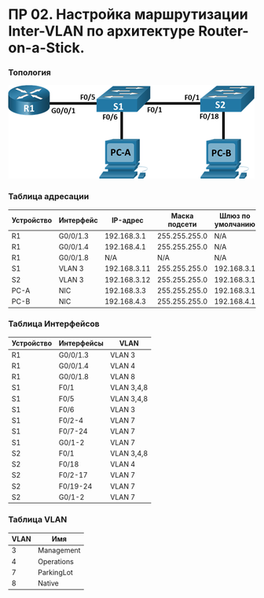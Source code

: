 # ПP 02. Настройка маршрутизации Inter-VLAN по архитектуре Router-on-a-Stick.

### 	Топология
![](https://github.com/sag81/otus-networks/blob/master/workshop/02/schema.png)

### Таблица адресации
Устройство | Интерфейс  | IP-адрес      | Маска подсети | Шлюз по умолчанию
---------- | ---------- | ------------- | ------------- | -------------
R1	       | G0/0/1.3	| 192.168.3.1	| 255.255.255.0	| N/A
R1	       | G0/0/1.4	| 192.168.4.1	| 255.255.255.0	| N/A
R1	       | G0/0/1.8	| N/A	        | N/A	        | N/A
S1	       | VLAN 3	    | 192.168.3.11	| 255.255.255.0	| 192.168.3.1
S2	       | VLAN 3	    | 192.168.3.12	| 255.255.255.0	| 192.168.3.1
PC-A	   | NIC	    | 192.168.3.3	| 255.255.255.0	| 192.168.3.1
PC-B	   | NIC	    | 192.168.4.3	| 255.255.255.0	| 192.168.4.1

### Таблица Интерфейсов
 Устройство | Интерфейсы | VLAN
 ---------- | ---------- | ----------- 
 R1         | G0/0/1.3 	 | VLAN 3
 R1         | G0/0/1.4 	 | VLAN 4
 R1         | G0/0/1.8 	 | VLAN 8
 S1         | F0/1 		 | VLAN 3,4,8
 S1         | F0/5       | VLAN 3,4,8
 S1         | F0/6       | VLAN 3
 S1         | F0/2-4     | VLAN 7
 S1         | F0/7-24    | VLAN 7
 S1         | G0/1-2     | VLAN 7
 S2         | F0/1       | VLAN 3,4,8
 S2         | F0/18      | VLAN 4
 S2         | F0/2-17    | VLAN 7
 S2         | F0/19-24   | VLAN 7
 S2         | G0/1-2     | VLAN 7

### Таблица VLAN
 VLAN  | Имя        
 ----- | ---------  
 3     | Management 
 4	   | Operations 
 7     | ParkingLot 
 8	   | Native	   
